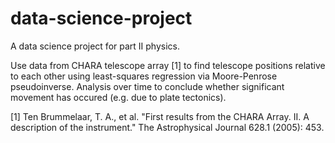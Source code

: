 # data-science-project
A data science project for part II physics.

Use data from CHARA telescope array [1] to find telescope positions relative to each other using least-squares regression via Moore-Penrose pseudoinverse.
Analysis over time to conclude whether significant movement has occured (e.g. due to plate tectonics).

[1] Ten Brummelaar, T. A., et al. "First results from the CHARA Array. II. A description of the instrument." The Astrophysical Journal 628.1 (2005): 453.
